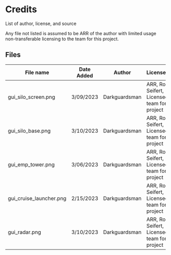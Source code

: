 # Credits

List of author, license, and source

Any file not listed is assumed to be ARR of the author with limited usage non-transferable licensing to the team for this project.

## Files

| File name               | Date Added | Author        | License/Owner                                      |
|-------------------------|------------|---------------|----------------------------------------------------|
| gui_silo_screen.png     | 3/09/2023  | Darkguardsman | ARR, Robin Seifert, Licensed to team for project   |
| gui_silo_base.png       | 3/10/2023  | Darkguardsman | ARR, Robin Seifert, Licensed to team for project   |
| gui_emp_tower.png       | 3/06/2023  | Darkguardsman | ARR, Robin Seifert, Licensed to team for project   |
| gui_cruise_launcher.png | 2/15/2023  | Darkguardsman | ARR, Robin Seifert, Licensed to team for project   |
| gui_radar.png           | 3/10/2023  | Darkguardsman | ARR, Robin Seifert, Licensed to team for project   |